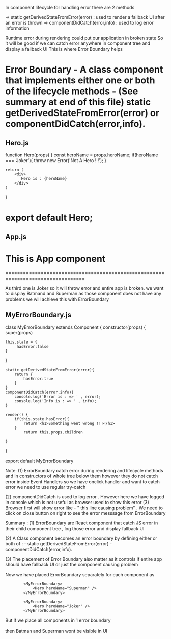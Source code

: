 In component lifecycle for handling error there are 2 methods

=> static getDerivedStateFromError(error) : used to render a fallback UI after an error is thrown
=> componentDidCatch(error,info) : used to log error information

Runtime error during rendering could put our application in broken state
So it will be good if we can catch error anywhere in component tree and display a fallback UI
This is where Error Boundary helps


Error Boundary - A class component that implements either one or both of the lifecycle methods - 
(See summary at end of this file)
static getDerivedStateFromError(error) or componentDidCatch(error,info).
=============================================================================
Hero.js
-------
function Hero(props) {
    const heroName = props.heroName;
        if(heroName === 'Joker'){
            throw new Error('Not A Hero !!!');
        }

    return (
        <div>
           Hero is : {heroName}
        </div>
    )
}

export default Hero;
=============================================================================
App.js
-----
 <div className="App">
          <h1>This is App component</h1>
            <Hero heroName="Batman" />
            <Hero heroName="Superman" />   
            <Hero heroName="Joker" />       
    </div>
=================================================================================

As third one is Joker so it will throw error and entire app is broken. we want to display Batmand and Superman
as those component does not have any problems
we will achieve this with ErrorBoundary

MyErrorBoundary.js
------------------
class MyErrorBoundary extends Component {
constructor(props) {
    super(props)

    this.state = {
         hasError:false
    }
}

    static getDerivedStateFromError(error){
        return {
            hasError:true
        }
    }
    componentDidCatch(error,info){
        console.log('Error is : => ' , error);
        console.log('Info is : => ' , info);
    }

    render() {
        if(this.state.hasError){
            return <h1>Something went wrong !!!</h1>
        }
            return this.props.children
        
    }
}

export default MyErrorBoundary


Note:
(1) ErrorBoundary catch error during rendering and lifecycle methods and in constructors of whole tree below them 
however they do not catch error inside Event Handlers 
so we have onclick handler and want to catch error we need to use regular try-catch

(2)  componentDidCatch is used to log error . However here we have logged in console which is not useful
     as browser used to show this error 
(3) Browser first will show error like - " this line causing problem" . We need to click on close button on right
    to see the error messsage from ErrorBoundary     


Summary :
(1) ErrorBoundary are React component that catch JS error in their child component tree , log those error and
display fallback UI

(2) A Class component becomes an error boundary by defining either or both of :
        - static getDerivedStateFromError(error) 
        - componentDidCatch(error,info).

(3) The placement of Error Boundary also matter as it controls if entire app should have fallback UI or just
    the component causing problem

Now we have placed ErrorBoundary separately for each component as 
            <MyErrorBoundary>
                <Hero heroName="Batman" />
            </MyErrorBoundary> 

            <MyErrorBoundary>
                <Hero heroName="Superman" />   
            </MyErrorBoundary>
            
            <MyErrorBoundary>
                <Hero heroName="Joker" />
            </MyErrorBoundary>   

But if we place all components in 1 error boundary
            <MyErrorBoundary>
                <Hero heroName="Batman" />
                <Hero heroName="Superman" />   
                <Hero heroName="Joker" />
            </MyErrorBoundary>   
then Batman and Superman wont be visible in UI             

